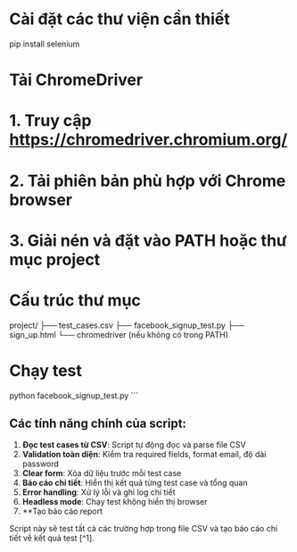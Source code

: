 # Cài đặt các thư viện cần thiết

pip install selenium

# Tải ChromeDriver

# 1. Truy cập https://chromedriver.chromium.org/

# 2. Tải phiên bản phù hợp với Chrome browser

# 3. Giải nén và đặt vào PATH hoặc thư mục project

# Cấu trúc thư mục

project/
├── test_cases.csv
├── facebook_signup_test.py
├── sign_up.html
└── chromedriver (nếu không có trong PATH)

# Chạy test

python facebook_signup_test.py
\`\`\`

## Các tính năng chính của script:

1. **Đọc test cases từ CSV**: Script tự động đọc và parse file CSV
2. **Validation toàn diện**: Kiểm tra required fields, format email, độ dài password
3. **Clear form**: Xóa dữ liệu trước mỗi test case
4. **Báo cáo chi tiết**: Hiển thị kết quả từng test case và tổng quan
5. **Error handling**: Xử lý lỗi và ghi log chi tiết
6. **Headless mode**: Chạy test không hiển thị browser
7. \*\*Tạo báo cáo report

Script này sẽ test tất cả các trường hợp trong file CSV và tạo báo cáo chi tiết về kết quả test [^1].

